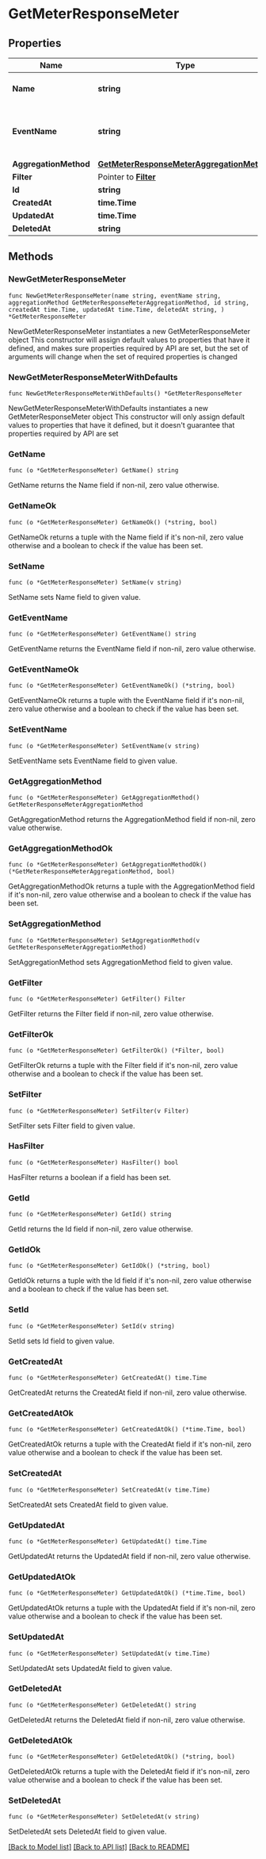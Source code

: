 # GetMeterResponseMeter

## Properties

Name | Type | Description | Notes
------------ | ------------- | ------------- | -------------
**Name** | **string** | The name of the meter | 
**EventName** | **string** | The name of the event that the meter is tracking. | 
**AggregationMethod** | [**GetMeterResponseMeterAggregationMethod**](GetMeterResponseMeterAggregationMethod.md) |  | 
**Filter** | Pointer to [**Filter**](Filter.md) |  | [optional] 
**Id** | **string** |  | 
**CreatedAt** | **time.Time** |  | 
**UpdatedAt** | **time.Time** |  | 
**DeletedAt** | **string** |  | 

## Methods

### NewGetMeterResponseMeter

`func NewGetMeterResponseMeter(name string, eventName string, aggregationMethod GetMeterResponseMeterAggregationMethod, id string, createdAt time.Time, updatedAt time.Time, deletedAt string, ) *GetMeterResponseMeter`

NewGetMeterResponseMeter instantiates a new GetMeterResponseMeter object
This constructor will assign default values to properties that have it defined,
and makes sure properties required by API are set, but the set of arguments
will change when the set of required properties is changed

### NewGetMeterResponseMeterWithDefaults

`func NewGetMeterResponseMeterWithDefaults() *GetMeterResponseMeter`

NewGetMeterResponseMeterWithDefaults instantiates a new GetMeterResponseMeter object
This constructor will only assign default values to properties that have it defined,
but it doesn't guarantee that properties required by API are set

### GetName

`func (o *GetMeterResponseMeter) GetName() string`

GetName returns the Name field if non-nil, zero value otherwise.

### GetNameOk

`func (o *GetMeterResponseMeter) GetNameOk() (*string, bool)`

GetNameOk returns a tuple with the Name field if it's non-nil, zero value otherwise
and a boolean to check if the value has been set.

### SetName

`func (o *GetMeterResponseMeter) SetName(v string)`

SetName sets Name field to given value.


### GetEventName

`func (o *GetMeterResponseMeter) GetEventName() string`

GetEventName returns the EventName field if non-nil, zero value otherwise.

### GetEventNameOk

`func (o *GetMeterResponseMeter) GetEventNameOk() (*string, bool)`

GetEventNameOk returns a tuple with the EventName field if it's non-nil, zero value otherwise
and a boolean to check if the value has been set.

### SetEventName

`func (o *GetMeterResponseMeter) SetEventName(v string)`

SetEventName sets EventName field to given value.


### GetAggregationMethod

`func (o *GetMeterResponseMeter) GetAggregationMethod() GetMeterResponseMeterAggregationMethod`

GetAggregationMethod returns the AggregationMethod field if non-nil, zero value otherwise.

### GetAggregationMethodOk

`func (o *GetMeterResponseMeter) GetAggregationMethodOk() (*GetMeterResponseMeterAggregationMethod, bool)`

GetAggregationMethodOk returns a tuple with the AggregationMethod field if it's non-nil, zero value otherwise
and a boolean to check if the value has been set.

### SetAggregationMethod

`func (o *GetMeterResponseMeter) SetAggregationMethod(v GetMeterResponseMeterAggregationMethod)`

SetAggregationMethod sets AggregationMethod field to given value.


### GetFilter

`func (o *GetMeterResponseMeter) GetFilter() Filter`

GetFilter returns the Filter field if non-nil, zero value otherwise.

### GetFilterOk

`func (o *GetMeterResponseMeter) GetFilterOk() (*Filter, bool)`

GetFilterOk returns a tuple with the Filter field if it's non-nil, zero value otherwise
and a boolean to check if the value has been set.

### SetFilter

`func (o *GetMeterResponseMeter) SetFilter(v Filter)`

SetFilter sets Filter field to given value.

### HasFilter

`func (o *GetMeterResponseMeter) HasFilter() bool`

HasFilter returns a boolean if a field has been set.

### GetId

`func (o *GetMeterResponseMeter) GetId() string`

GetId returns the Id field if non-nil, zero value otherwise.

### GetIdOk

`func (o *GetMeterResponseMeter) GetIdOk() (*string, bool)`

GetIdOk returns a tuple with the Id field if it's non-nil, zero value otherwise
and a boolean to check if the value has been set.

### SetId

`func (o *GetMeterResponseMeter) SetId(v string)`

SetId sets Id field to given value.


### GetCreatedAt

`func (o *GetMeterResponseMeter) GetCreatedAt() time.Time`

GetCreatedAt returns the CreatedAt field if non-nil, zero value otherwise.

### GetCreatedAtOk

`func (o *GetMeterResponseMeter) GetCreatedAtOk() (*time.Time, bool)`

GetCreatedAtOk returns a tuple with the CreatedAt field if it's non-nil, zero value otherwise
and a boolean to check if the value has been set.

### SetCreatedAt

`func (o *GetMeterResponseMeter) SetCreatedAt(v time.Time)`

SetCreatedAt sets CreatedAt field to given value.


### GetUpdatedAt

`func (o *GetMeterResponseMeter) GetUpdatedAt() time.Time`

GetUpdatedAt returns the UpdatedAt field if non-nil, zero value otherwise.

### GetUpdatedAtOk

`func (o *GetMeterResponseMeter) GetUpdatedAtOk() (*time.Time, bool)`

GetUpdatedAtOk returns a tuple with the UpdatedAt field if it's non-nil, zero value otherwise
and a boolean to check if the value has been set.

### SetUpdatedAt

`func (o *GetMeterResponseMeter) SetUpdatedAt(v time.Time)`

SetUpdatedAt sets UpdatedAt field to given value.


### GetDeletedAt

`func (o *GetMeterResponseMeter) GetDeletedAt() string`

GetDeletedAt returns the DeletedAt field if non-nil, zero value otherwise.

### GetDeletedAtOk

`func (o *GetMeterResponseMeter) GetDeletedAtOk() (*string, bool)`

GetDeletedAtOk returns a tuple with the DeletedAt field if it's non-nil, zero value otherwise
and a boolean to check if the value has been set.

### SetDeletedAt

`func (o *GetMeterResponseMeter) SetDeletedAt(v string)`

SetDeletedAt sets DeletedAt field to given value.



[[Back to Model list]](../README.md#documentation-for-models) [[Back to API list]](../README.md#documentation-for-api-endpoints) [[Back to README]](../README.md)


